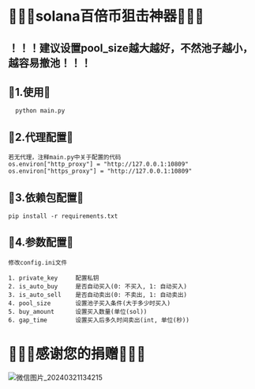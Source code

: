 # 🦀🦀🦀solana百倍币狙击神器🦀🦀🦀



## ！！！建议设置pool_size越大越好，不然池子越小，越容易撤池！！！


## 🦀1.使用🦀
```
  python main.py
```
## 🦀2.代理配置🦀
```
若无代理，注释main.py中关于配置的代码
os.environ["http_proxy"] = "http://127.0.0.1:10809"
os.environ["https_proxy"] = "http://127.0.0.1:10809"
```
## 🦀3.依赖包配置🦀
```
pip install -r requirements.txt
```
## 🦀4.参数配置🦀
```
修改config.ini文件

1. private_key     配置私钥
2. is_auto_buy     是否自动买入(0: 不买入, 1: 自动买入)
3. is_auto_sell    是否自动卖出(0: 不卖出, 1: 自动卖出)
4. pool_size       设置池子买入条件(大于多少时买入)
5. buy_amount      设置买入数量(单位(sol))
6. gap_time        设置买入后多久时间卖出(int, 单位(秒))
```
# 🦀🦀🦀感谢您的捐赠🦀🦀🦀
![微信图片_20240321134215](https://github.com/dev-cerber/solana_swap_sniper/assets/35053590/24b5d66b-1643-4e93-8364-1f76fa752f28)

